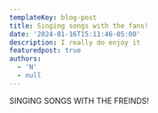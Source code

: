 ```yaml
---
templateKey: blog-post
title: Singing songs with the fans!
date: '2024-01-16T15:11:46-05:00'
description: I really do enjoy it
featuredpost: true
authors:
  - 'N'
  - null
---
```

SINGING SONGS WITH THE FREINDS!
